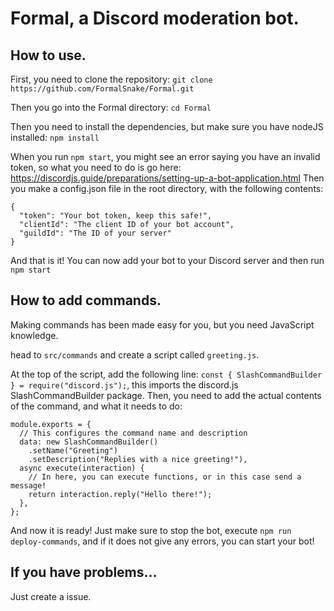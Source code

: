 # Formal, a Discord moderation bot.

## How to use.

First, you need to clone the repository: `git clone https://github.com/FormalSnake/Formal.git`

Then you go into the Formal directory: `cd Formal`

Then you need to install the dependencies, but make sure you have nodeJS installed: `npm install`

When you run `npm start`, you might see an error saying you have an invalid token, so what you need to do is go here: https://discordjs.guide/preparations/setting-up-a-bot-application.html
Then you make a config.json file in the root directory, with the following contents:

```
{
  "token": "Your bot token, keep this safe!",
  "clientId": "The client ID of your bot account",
  "guildId": "The ID of your server"
}
```

And that is it! You can now add your bot to your Discord server and then run `npm start`

## How to add commands.

Making commands has been made easy for you, but you need JavaScript knowledge.

head to `src/commands` and create a script called `greeting.js`.

At the top of the script, add the following line: `const { SlashCommandBuilder } = require("discord.js");`, this imports the discord.js SlashCommandBuilder package.
Then, you need to add the actual contents of the command, and what it needs to do:

```
module.exports = {
  // This configures the command name and description
  data: new SlashCommandBuilder()
    .setName("Greeting")
    .setDescription("Replies with a nice greeting!"),
  async execute(interaction) {
    // In here, you can execute functions, or in this case send a message!
    return interaction.reply("Hello there!");
  },
};
```

And now it is ready! Just make sure to stop the bot, execute `npm run deploy-commands`, and if it does not give any errors, you can start your bot!

## If you have problems...

Just create a issue.
